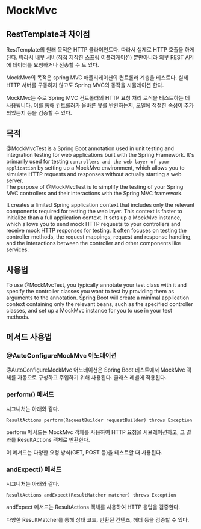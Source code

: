 # MockMvc

## RestTemplate과 차이점

RestTemplate의 원래 목적은 HTTP 클라이언트다. 따라서 실제로 HTTP 호출을 하게된다. 따라서 내부 서버(직접 제작한 스프링 어플리케이션) 뿐만아니라 외부 REST API에 데이터를 요청하거나 전송할 수 도 있다.

MockMvc의 목적은 spring MVC 애플리케이션의 컨트롤러 계층을 테스트다. 실제 HTTP 서버를 구동하지 않고도 Spring MVC의 동작을 시뮬레이션 한다.

MockMvc는 주로 Spring MVC 컨트롤러의 HTTP 요청 처리 로직을 테스트하는 데 사용됩니다. 이를 통해 컨트롤러가 올바른 뷰를 반환하는지, 모델에 적절한 속성이 추가되었는지 등을 검증할 수 있다.

## 목적

@MockMvcTest is a Spring Boot annotation used in unit testing and integration testing for web applications built with the Spring Framework. It's primarily used for testing `controllers and the web layer of your application` by setting up a MockMvc environment, which allows you to simulate HTTP requests and responses without actually starting a web server.   
The purpose of @MockMvcTest is to simplify the testing of your Spring MVC controllers and their interactions with the Spring MVC framework.

It creates a limited Spring application context that includes only the relevant components required for testing the web layer. This context is faster to initialize than a full application context.
It sets up a MockMvc instance, which allows you to send mock HTTP requests to your controllers and receive mock HTTP responses for testing.
It often focuses on testing the controller methods, the request mappings, request and response handling, and the interactions between the controller and other components like services.

## 사용법

To use @MockMvcTest, you typically annotate your test class with it and specify the controller classes you want to test by providing them as arguments to the annotation.
Spring Boot will create a minimal application context containing only the relevant beans, such as the specified controller classes, and set up a MockMvc instance for you to use in your test methods.

## 메서드 사용법

### @AutoConfigureMockMvc 어노테이션

@AutoConfigureMockMvc 어노테이션은 Spring Boot 테스트에서 MockMvc 객체를 자동으로 구성하고 주입하기 위해 사용된다. 클래스 레벨에 적용된다.

### perform() 메서드

시그니처는 아래와 같다.

```<Java>
ResultActions perform(RequestBuilder requestBuilder) throws Exception
```

perform 메서드는 MockMvc 객체를 사용하여 HTTP 요청을 시뮬레이션하고, 그 결과를 ResultActions 객체로 반환한다.

이 메서드는 다양한 요청 방식(GET, POST 등)을 테스트할 때 사용된다.

### andExpect() 메서드

시그니처는 아래와 같다.

```<Java>
ResultActions andExpect(ResultMatcher matcher) throws Exception
```

andExpect 메서드는 ResultActions 객체를 사용하여 HTTP 응답을 검증한다.

다양한 ResultMatcher를 통해 상태 코드, 반환된 컨텐츠, 헤더 등을 검증할 수 있다.
